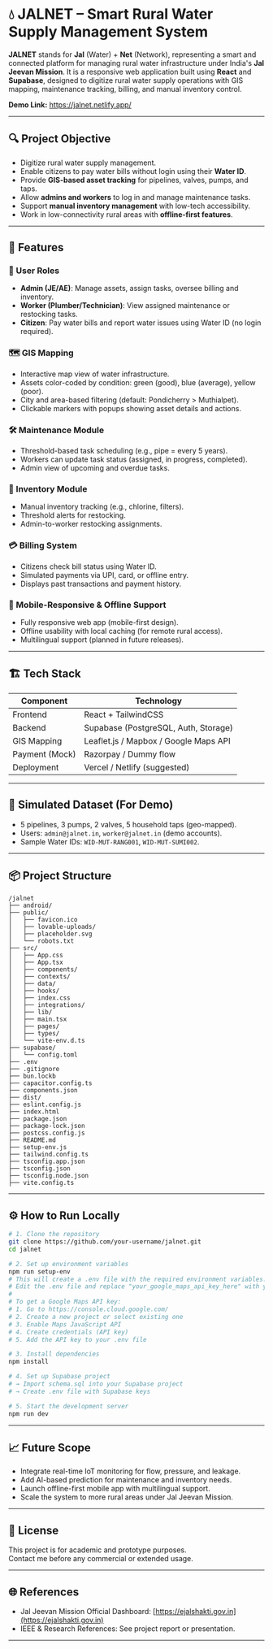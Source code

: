 # 💧 JALNET – Smart Rural Water Supply Management System

**JALNET** stands for **Jal** (Water) + **Net** (Network), representing a smart and connected platform for managing rural water infrastructure under India's **Jal Jeevan Mission**. It is a responsive web application built using **React** and **Supabase**, designed to digitize rural water supply operations with GIS mapping, maintenance tracking, billing, and manual inventory control.

**Demo Link:** https://jalnet.netlify.app/

---

## 🔍 Project Objective

- Digitize rural water supply management.
- Enable citizens to pay water bills without login using their **Water ID**.
- Provide **GIS-based asset tracking** for pipelines, valves, pumps, and taps.
- Allow **admins and workers** to log in and manage maintenance tasks.
- Support **manual inventory management** with low-tech accessibility.
- Work in low-connectivity rural areas with **offline-first features**.

---

## 🚀 Features

### 👤 User Roles

- **Admin (JE/AE)**: Manage assets, assign tasks, oversee billing and inventory.
- **Worker (Plumber/Technician)**: View assigned maintenance or restocking tasks.
- **Citizen**: Pay water bills and report water issues using Water ID (no login required).

### 🗺️ GIS Mapping

- Interactive map view of water infrastructure.
- Assets color-coded by condition: green (good), blue (average), yellow (poor).
- City and area-based filtering (default: Pondicherry > Muthialpet).
- Clickable markers with popups showing asset details and actions.

### 🛠️ Maintenance Module

- Threshold-based task scheduling (e.g., pipe = every 5 years).
- Workers can update task status (assigned, in progress, completed).
- Admin view of upcoming and overdue tasks.

### 💼 Inventory Module

- Manual inventory tracking (e.g., chlorine, filters).
- Threshold alerts for restocking.
- Admin-to-worker restocking assignments.

### 💳 Billing System

- Citizens check bill status using Water ID.
- Simulated payments via UPI, card, or offline entry.
- Displays past transactions and payment history.

### 📱 Mobile-Responsive & Offline Support

- Fully responsive web app (mobile-first design).
- Offline usability with local caching (for remote rural access).
- Multilingual support (planned in future releases).

---

## 🏗️ Tech Stack

| Component      | Technology                            |
| -------------- | ------------------------------------- |
| Frontend       | React + TailwindCSS                   |
| Backend        | Supabase (PostgreSQL, Auth, Storage)  |
| GIS Mapping    | Leaflet.js / Mapbox / Google Maps API |
| Payment (Mock) | Razorpay / Dummy flow                 |
| Deployment     | Vercel / Netlify (suggested)          |

---

## 🧪 Simulated Dataset (For Demo)

- 5 pipelines, 3 pumps, 2 valves, 5 household taps (geo-mapped).
- Users: `admin@jalnet.in`, `worker@jalnet.in` (demo accounts).
- Sample Water IDs: `WID-MUT-RANG001`, `WID-MUT-SUMI002`.

---

## 📦 Project Structure

```
/jalnet
├── android/
├── public/
│   ├── favicon.ico
│   ├── lovable-uploads/
│   ├── placeholder.svg
│   └── robots.txt
├── src/
│   ├── App.css
│   ├── App.tsx
│   ├── components/
│   ├── contexts/
│   ├── data/
│   ├── hooks/
│   ├── index.css
│   ├── integrations/
│   ├── lib/
│   ├── main.tsx
│   ├── pages/
│   ├── types/
│   └── vite-env.d.ts
├── supabase/
│   └── config.toml
├── .env
├── .gitignore
├── bun.lockb
├── capacitor.config.ts
├── components.json
├── dist/
├── eslint.config.js
├── index.html
├── package.json
├── package-lock.json
├── postcss.config.js
├── README.md
├── setup-env.js
├── tailwind.config.ts
├── tsconfig.app.json
├── tsconfig.json
├── tsconfig.node.json
├── vite.config.ts
```

---

## ⚙️ How to Run Locally

```bash
# 1. Clone the repository
git clone https://github.com/your-username/jalnet.git
cd jalnet

# 2. Set up environment variables
npm run setup-env
# This will create a .env file with the required environment variables.
# Edit the .env file and replace "your_google_maps_api_key_here" with your actual API key.
#
# To get a Google Maps API key:
# 1. Go to https://console.cloud.google.com/
# 2. Create a new project or select existing one
# 3. Enable Maps JavaScript API
# 4. Create credentials (API key)
# 5. Add the API key to your .env file

# 3. Install dependencies
npm install

# 4. Set up Supabase project
# → Import schema.sql into your Supabase project
# → Create .env file with Supabase keys

# 5. Start the development server
npm run dev
```

---

## 📈 Future Scope

- Integrate real-time IoT monitoring for flow, pressure, and leakage.
- Add AI-based prediction for maintenance and inventory needs.
- Launch offline-first mobile app with multilingual support.
- Scale the system to more rural areas under Jal Jeevan Mission.

---

## 📝 License

This project is for academic and prototype purposes.  
Contact me before any commercial or extended usage.

---

## 🌐 References

- Jal Jeevan Mission Official Dashboard: [https://ejalshakti.gov.in](https://ejalshakti.gov.in)
- IEEE & Research References: See project report or presentation.

---
